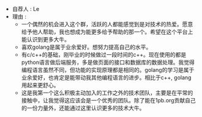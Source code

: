 * 自荐人 : Le
* 理由 : 
  * 一个偶然的机会进入这个群，活跃的人都能感觉到是对技术的热爱。愿意给予他人帮助，我也想成为能更多给予帮助的那一个。希望在这个平台上能认识到更多大牛。
  * 喜欢golang是属于业余爱好。想努力提高自己的水平。
  * 有c/c++的基础，刚毕业的时候做过一段时间的c++。现在使用的都是python语言做后端服务，多是做页面的接口和数据库的数据处理。我觉得编程语言虽然不同，但功能的实现原理都是相同的。golang的学习是属于业余爱好，也肯定是能带动我其他编程语言的进步。相比于c++, golang用起来更舒心。
  * 这是我第一个这么积极主动加入的工作之外的技术团队，主要是在平常的接触中，让我觉得这应该会是一个优秀的团队。除了能在1pb.org贡献自己的一份力量外，还能通过这里认识更多的技术大牛。